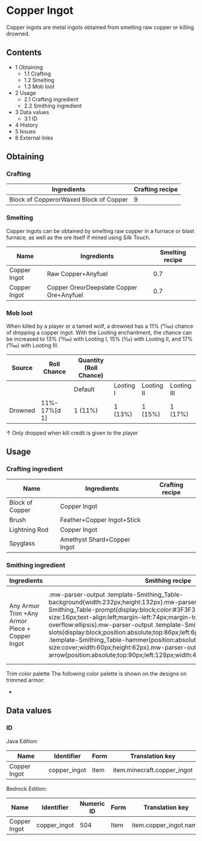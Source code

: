 # Copper Ingot
Copper ingots are metal ingots obtained from smelting raw copper or killing drowned.

## Contents
- 1 Obtaining
	- 1.1 Crafting
	- 1.2 Smelting
	- 1.3 Mob loot
- 2 Usage
	- 2.1 Crafting ingredient
	- 2.2 Smithing ingredient
- 3 Data values
	- 3.1 ID
- 4 History
- 5 Issues
- 6 External links

## Obtaining
### Crafting
| Ingredients                            | Crafting recipe |
|----------------------------------------|-----------------|
| Block of CopperorWaxed Block of Copper | 9               |

### Smelting
Copper ingots can be obtained by smelting raw copper in a furnace or blast furnace, as well as the ore itself if mined using Silk Touch.

| Name         | Ingredients                              | Smelting recipe |
|--------------|------------------------------------------|-----------------|
| Copper Ingot | Raw Copper+Anyfuel                       | 0.7             |
| Copper Ingot | Copper OreorDeepslate Copper Ore+Anyfuel | 0.7             |

### Mob loot
When killed by a player or a tamed wolf, a drowned has a 11% (11⁄100) chance of dropping a copper ingot. With the Looting enchantment, the chance can be increased to 13% (13⁄100) with Looting I, 15% (3⁄20) with Looting II, and 17% (17⁄100) with Looting III.

| Source  | Roll Chance  | Quantity (Roll Chance) |           |            |             |
|---------|--------------|------------------------|-----------|------------|-------------|
|         |              | Default                | Looting I | Looting II | Looting III |
| Drowned | 11%–17%[d 1] | 1 (11%)                | 1 (13%)   | 1 (15%)    | 1 (17%)     |


↑ Only dropped when kill credit is given to the player


## Usage
### Crafting ingredient
| Name            | Ingredients                 | Crafting recipe |
|-----------------|-----------------------------|-----------------|
| Block of Copper | Copper Ingot                |                 |
| Brush           | Feather+Copper Ingot+Stick  |                 |
| Lightning Rod   | Copper Ingot                |                 |
| Spyglass        | Amethyst Shard+Copper Ingot |                 |

### Smithing ingredient
| Ingredients                                    | Smithing recipe                                                                                                                                                                                                                                                                                                                                                                                                                                                                                                                                                                                                                                           | Description                                                                               |
|------------------------------------------------|-----------------------------------------------------------------------------------------------------------------------------------------------------------------------------------------------------------------------------------------------------------------------------------------------------------------------------------------------------------------------------------------------------------------------------------------------------------------------------------------------------------------------------------------------------------------------------------------------------------------------------------------------------------|-------------------------------------------------------------------------------------------|
| Any Armor Trim +Any Armor Piece + Copper Ingot | .mw-parser-output .template-Smithing_Table-background{width:232px;height:132px}.mw-parser-output .template-Smithing_Table-prompt{display:block;color:#3F3F3F;font-family:Minecraft;font-size:16px;text-align:left;margin-left:74px;margin-top:24px;overflow:hidden;text-overflow:ellipsis}.mw-parser-output .template-Smithing_Table-slots{display:block;position:absolute;top:86px;left:6px}.mw-parser-output .template-Smithing_Table-hammer{position:absolute;top:6px;left:6px;background-size:cover;width:60px;height:62px}.mw-parser-output .template-Smithing_Table-arrow{position:absolute;top:90px;left:128px;width:44px;height:30px}Upgrade Gear | All armor types can be used in this recipe,a netherite chestplate is shown as an example. |

Trim color palette
The following color palette is shown on the designs on trimmed armor:

- 

## Data values
### ID
Java Edition:

| Name         | Identifier   | Form | Translation key             |
|--------------|--------------|------|-----------------------------|
| Copper Ingot | copper_ingot | Item | item.minecraft.copper_ingot |

Bedrock Edition:

| Name         | Identifier   | Numeric ID | Form | Translation key        |
|--------------|--------------|------------|------|------------------------|
| Copper Ingot | copper_ingot | 504        | Item | item.copper_ingot.name |


